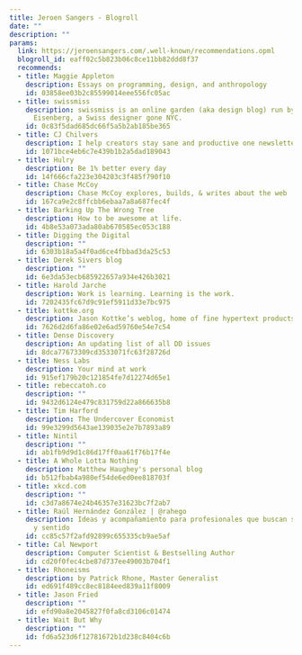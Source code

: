 ```yaml
---
title: Jeroen Sangers - Blogroll
date: ""
description: ""
params:
  link: https://jeroensangers.com/.well-known/recommendations.opml
  blogroll_id: eaff02c5b823b06c8ce11bb82ddd8f37
  recommends:
  - title: Maggie Appleton
    description: Essays on programming, design, and anthropology
    id: 03858ee03b2c85599014eee556fc05ac
  - title: swissmiss
    description: swissmiss is an online garden (aka design blog) run by Tina Roth
      Eisenberg, a Swiss designer gone NYC.
    id: 0c83f5dad685dc66f5a5b2ab185be365
  - title: CJ Chilvers
    description: I help creators stay sane and productive one newsletter at a time.
    id: 1071bce4eb6c7e439b1b2a5dad189043
  - title: Hulry
    description: Be 1% better every day
    id: 14f666cfa223e304203c3f485f790f10
  - title: Chase McCoy
    description: Chase McCoy explores, builds, & writes about the web
    id: 167ca9e2c8ffcbb6ebaa7a8a687fec4f
  - title: Barking Up The Wrong Tree
    description: How to be awesome at life.
    id: 4b8e53a073ada80ab670585ec053c188
  - title: Digging the Digital
    description: ""
    id: 6303b18a5a4f0ad6ce4fbbad3da25c53
  - title: Derek Sivers blog
    description: ""
    id: 6e3da53ecb685922657a934e426b3021
  - title: Harold Jarche
    description: Work is learning. Learning is the work.
    id: 7202435fc67d9c91ef5911d33e7bc975
  - title: kottke.org
    description: Jason Kottke’s weblog, home of fine hypertext products since 1998
    id: 7626d2d6fa86e02e6ad59760e54e7c54
  - title: Dense Discovery
    description: An updating list of all DD issues
    id: 8dca77673309cd3533071fc63f28726d
  - title: Ness Labs
    description: Your mind at work
    id: 915ef179b20c121854fe7d12274d65e1
  - title: rebeccatoh.co
    description: ""
    id: 9432d6124e479c831759d22a866635b8
  - title: Tim Harford
    description: The Undercover Economist
    id: 99e3299d5643ae139035e2e7b7893a89
  - title: Nintil
    description: ""
    id: ab1fb9d9d1c86d17ff0aa61f76b17f4e
  - title: A Whole Lotta Nothing
    description: Matthew Haughey's personal blog
    id: b512fbab4a980ef54de6ed0ee818703f
  - title: xkcd.com
    description: ""
    id: c3d7a8674e24b46357e31623bc7f2ab7
  - title: Raúl Hernández González | @rahego
    description: Ideas y acompañamiento para profesionales que buscan sencillez, equilibrio
      y sentido
    id: cc85c57f2afd92899c655335cb9ae5af
  - title: Cal Newport
    description: Computer Scientist & Bestselling Author
    id: cd20f0fec4cbe87d737ee49003b704f1
  - title: Rhoneisms
    description: by Patrick Rhone, Master Generalist
    id: ed691f489cc8ec8184eed839a11f8009
  - title: Jason Fried
    description: ""
    id: efd90a8e2045827f0fa8cd3106c01474
  - title: Wait But Why
    description: ""
    id: fd6a523d6f12781672b1d238c8404c6b
---
```

